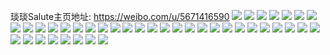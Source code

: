 琰琰Salute主页地址: https://weibo.com/u/5671416590 
![](https://wx4.sinaimg.cn/mw2000/006bOGx8ly1h9cvteignrj30u0140agp.jpg) 
![](https://wx4.sinaimg.cn/mw2000/006bOGx8ly1h9cvtg5pe1j30u014044d.jpg) 
![](https://wx4.sinaimg.cn/mw2000/006bOGx8ly1h9cvte09yjj30u0140107.jpg) 
![](https://wx4.sinaimg.cn/mw2000/006bOGx8ly1h94hxq9z7hj30u013nth1.jpg) 
![](https://wx4.sinaimg.cn/mw2000/006bOGx8ly1h92epom40kj30u0140ti4.jpg) 
![](https://wx4.sinaimg.cn/mw2000/006bOGx8ly1h92epozme5j30u013zwlp.jpg) 
![](https://wx4.sinaimg.cn/mw2000/006bOGx8ly1h92epo944yj30u0140ahx.jpg) 
![](https://wx4.sinaimg.cn/mw2000/006bOGx8ly1h92epplpelj30u0140n5a.jpg) 
![](https://wx4.sinaimg.cn/mw2000/006bOGx8ly1h8zv0f57z9j30u0140n3h.jpg) 
![](https://wx4.sinaimg.cn/mw2000/006bOGx8ly1h8yn70xahwj30u0150jws.jpg) 
![](https://wx4.sinaimg.cn/mw2000/006bOGx8ly1h8yn71bwa5j30u013z114.jpg) 
![](https://wx4.sinaimg.cn/mw2000/006bOGx8ly1h8yn71wvmwj30u0126aks.jpg) 
![](https://wx4.sinaimg.cn/mw2000/006bOGx8ly1h8jsxebs3yj30u0140qf1.jpg) 
![](https://wx4.sinaimg.cn/mw2000/006bOGx8ly1h8jsxdkgp6j30u0140ah4.jpg) 
![](https://wx4.sinaimg.cn/mw2000/006bOGx8ly1h8awheckrpj32ak322b29.jpg) 
![](https://wx4.sinaimg.cn/mw2000/006bOGx8gy1h81itegb9jj30u0140qb8.jpg) 
![](https://wx4.sinaimg.cn/mw2000/006bOGx8gy1h81ite17ykj30u0140k0c.jpg) 
![](https://wx4.sinaimg.cn/mw2000/006bOGx8gy1h81itev3glj30u014013v.jpg) 
![](https://wx4.sinaimg.cn/mw2000/006bOGx8gy1h801vrgv23j30u0140dmv.jpg) 
![](https://wx4.sinaimg.cn/mw2000/006bOGx8gy1h801vs8ex2j30u013ywmp.jpg) 
![](https://wx4.sinaimg.cn/mw2000/006bOGx8ly1h380hkaboej30u0140qbs.jpg) 
![](https://wx4.sinaimg.cn/mw2000/006bOGx8ly1h380hkqn1nj30u0140k1x.jpg) 
![](https://wx4.sinaimg.cn/mw2000/006bOGx8ly1h380hjmg3aj30u0140dp4.jpg) 
![](https://wx4.sinaimg.cn/mw2000/006bOGx8ly1h2g4mko4gaj32c033znpf.jpg) 
![](https://wx4.sinaimg.cn/mw2000/006bOGx8ly1h2g4mlybm9j325d2v6e83.jpg) 
![](https://wx4.sinaimg.cn/mw2000/006bOGx8ly1h2g4mn7x82j322y2rxu0y.jpg) 
![](https://wx4.sinaimg.cn/mw2000/006bOGx8ly1h2g4mow3noj32c0340b2c.jpg) 
![](https://wx4.sinaimg.cn/mw2000/006bOGx8ly1h1ex98inv5j31400u010d.jpg) 
![](https://wx4.sinaimg.cn/mw2000/006bOGx8ly1h162p1taw6j316o1kv1kx.jpg) 
![](https://wx4.sinaimg.cn/mw2000/006bOGx8ly1h11jm6yfv1j324x2nfqv5.jpg) 
![](https://wx4.sinaimg.cn/mw2000/006bOGx8ly1h11jmdljx9j324k2u37wj.jpg) 
![](https://wx4.sinaimg.cn/mw2000/006bOGx8ly1h11jmny9fej326o2qcnpf.jpg) 
![](https://wx4.sinaimg.cn/mw2000/006bOGx8ly1gp104yc680j30u010c460.jpg) 
![](https://wx4.sinaimg.cn/mw2000/006bOGx8ly1gocmiidn5rj31sc2dsu0x.jpg) 
![](https://wx4.sinaimg.cn/mw2000/006bOGx8ly1gnzxe24qyfj30u0140dne.jpg) 
![](https://wx4.sinaimg.cn/mw2000/006bOGx8ly1gnzxe1rk7ej30u0140ti6.jpg) 
![](https://wx4.sinaimg.cn/mw2000/006bOGx8ly1gnxntt5tuuj30u013z496.jpg) 
![](https://wx4.sinaimg.cn/mw2000/006bOGx8ly1gnu99osyhuj30u0140qh4.jpg) 
![](https://wx4.sinaimg.cn/mw2000/006bOGx8ly1gncuw6hvehj31na2701kx.jpg) 
![](https://wx4.sinaimg.cn/mw2000/006bOGx8ly1gncuwdkwxij32c0340kjm.jpg) 
